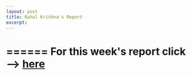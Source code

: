 ```yaml
---
layout: post
title: Rahul Krishna's Report
excerpt: 
---
```

======
For this week's report click --> [here](https://github.com/rahlk/Research/wiki/Week-of-Oct-29th)
======

